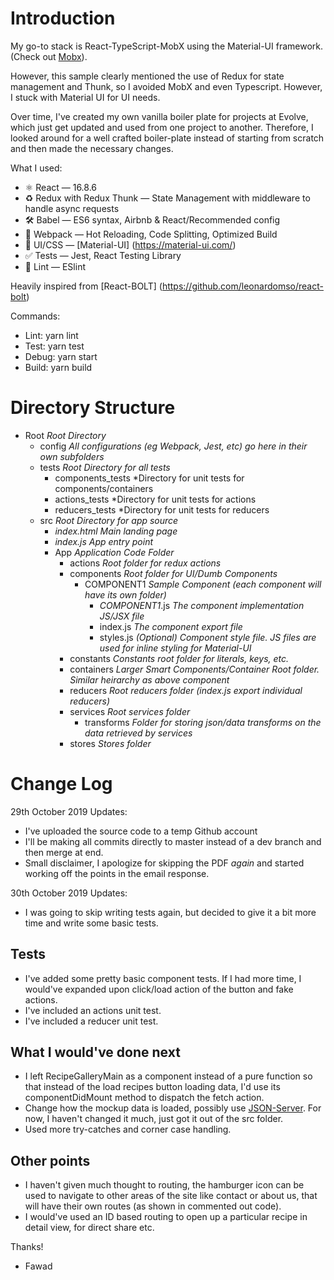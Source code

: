 # Introduction

My go-to stack is React-TypeScript-MobX using the Material-UI framework. (Check out [Mobx](https://github.com/mobxjs/mobx)).

However, this sample clearly mentioned the use of Redux for state management and Thunk, so I avoided MobX and even Typescript. However, I stuck with Material UI for UI needs.

Over time, I've created my own vanilla boiler plate for projects at Evolve, which just get updated and used from one project to another. Therefore, I looked around for a well crafted boiler-plate instead of starting from scratch and then made the necessary changes.

What I used:

* ⚛ React — 16.8.6
* ♻ Redux with Redux Thunk — State Management with middleware to handle async requests
* 🛠 Babel — ES6 syntax, Airbnb & React/Recommended config
* 🚀 Webpack — Hot Reloading, Code Splitting, Optimized Build
* 💅 UI/CSS — [Material-UI] (https://material-ui.com/)
* ✅ Tests — Jest, React Testing Library 
* 💖 Lint — ESlint

Heavily inspired from [React-BOLT] (https://github.com/leonardomso/react-bolt)

Commands:

* Lint: yarn lint
* Test: yarn test
* Debug: yarn start
* Build: yarn build

# Directory Structure

* Root                                  *Root Directory*
    * config                            *All configurations (eg Webpack, Jest, etc) go here in their own subfolders*
    * tests                             *Root Directory for all tests*
        * components_tests              *Directory for unit tests for components/containers
        * actions_tests                 *Directory for unit tests for actions
        * reducers_tests                *Directory for unit tests for reducers
    * src                               *Root Directory for app source*
        * *index.html*                  *Main landing page*
        * *index.js*                    *App entry point*
        * App                           *Application Code Folder*
            * actions                   *Root folder for redux actions*
            * components                *Root folder for UI/Dumb Components*
                * COMPONENT1            *Sample Component (each component will have its own folder)*
                    * *COMPONENT1*.js   *The component implementation JS/JSX file*
                    * index.js          *The component export file*
                    * styles.js         *(Optional) Component style file. JS files are used for inline styling for Material-UI* 
            * constants                 *Constants root folder for literals, keys, etc.*
            * containers                *Larger Smart Components/Container Root folder. Similar heirarchy as above component*
            * reducers                  *Root reducers folder (index.js export individual reducers)*
            * services                  *Root services folder*
                * transforms            *Folder for storing json/data transforms on the data retrieved by services*
            * stores                    *Stores folder*


# Change Log

29th October 2019 Updates:
* I've uploaded the source code to a temp Github account
* I'll be making all commits directly to master instead of a dev branch and then merge at end.
* Small disclaimer, I apologize for skipping the PDF *again* and started working off the points in the email response. 

30th October 2019 Updates:
* I was going to skip writing tests again, but decided to give it a bit more time and write some basic tests.

## Tests
* I've added some pretty basic component tests. If I had more time, I would've expanded upon click/load action of the button and fake actions.
* I've included an actions unit test.
* I've included a reducer unit test.

## What I would've done next
* I left RecipeGalleryMain as a component instead of a pure function so that instead of the load recipes button loading data,
I'd use its componentDidMount method to dispatch the fetch action. 
* Change how the mockup data is loaded, possibly use [JSON-Server](https://github.com/typicode/json-server). For now, I haven't changed it much, just got it out of the src folder.
* Used more try-catches and corner case handling.

## Other points
* I haven't given much thought to routing, the hamburger icon can be used to navigate to other areas of the site like contact or about us, that will have their own routes (as shown in commented out code).
* I would've used an ID based routing to open up a particular recipe in detail view, for direct share etc.









Thanks!

- Fawad